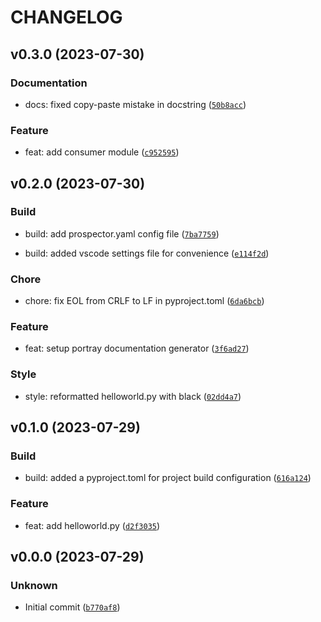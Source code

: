 # CHANGELOG



## v0.3.0 (2023-07-30)

### Documentation

* docs: fixed copy-paste mistake in docstring ([`50b8acc`](https://github.com/kukuroo-mountain/contract-consumer/commit/50b8acc11a9b3e3899c9f1638cde645910d6cac9))

### Feature

* feat: add consumer module ([`c952595`](https://github.com/kukuroo-mountain/contract-consumer/commit/c9525956086deb031765e573ffc1beb075c638e6))


## v0.2.0 (2023-07-30)

### Build

* build: add prospector.yaml config file ([`7ba7759`](https://github.com/kukuroo-mountain/contract-consumer/commit/7ba77592a645c139cc3866ccc3acab58101e968f))

* build: added vscode settings file for convenience ([`e114f2d`](https://github.com/kukuroo-mountain/contract-consumer/commit/e114f2db1bf44c56df98eb663263c767cdd4f545))

### Chore

* chore: fix EOL from CRLF to LF in pyproject.toml ([`6da6bcb`](https://github.com/kukuroo-mountain/contract-consumer/commit/6da6bcb2bf825455efb3cc367885abeadf4508d6))

### Feature

* feat: setup portray documentation generator ([`3f6ad27`](https://github.com/kukuroo-mountain/contract-consumer/commit/3f6ad2784f75285f19481492b838eeb86d71dd2a))

### Style

* style: reformatted helloworld.py with black ([`02dd4a7`](https://github.com/kukuroo-mountain/contract-consumer/commit/02dd4a7b352103059ef221e27445702989111fd1))


## v0.1.0 (2023-07-29)

### Build

* build: added a pyproject.toml for project build configuration ([`616a124`](https://github.com/kukuroo-mountain/contract-consumer/commit/616a124ac19d912c0fb14d7e3beb00c243a8c2a1))

### Feature

* feat: add helloworld.py ([`d2f3035`](https://github.com/kukuroo-mountain/contract-consumer/commit/d2f30352fa9ea37510b526b55be1bc8793b1a4d1))


## v0.0.0 (2023-07-29)

### Unknown

* Initial commit ([`b770af8`](https://github.com/kukuroo-mountain/contract-consumer/commit/b770af8b571eb4f8a666a22d8b2f07c0c04efad6))
